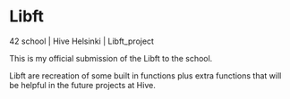 # Libft
42 school | Hive Helsinki | Libft_project

This is my official submission of the Libft to the school.

Libft are recreation of some built in functions plus extra functions that will be helpful in the future projects at Hive.
